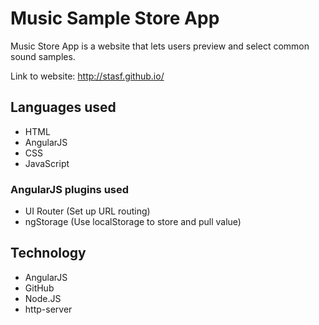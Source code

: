 # Music Sample Store App

Music Store App is a website that lets users preview and select common sound samples.

Link to website:  http://stasf.github.io/

## Languages used
* HTML
* AngularJS
* CSS
* JavaScript

### AngularJS plugins used
* UI Router (Set up URL routing)
* ngStorage (Use localStorage to store and pull value)


## Technology

* AngularJS
* GitHub
* Node.JS
* http-server
